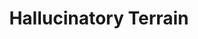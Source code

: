---
title: "Hallucinatory Terrain"
index:
  - hallucinatory-terrain
permalink: /spells/hallucinatory-terrain/
tags:
  - Spell
  - 4th Level
  - Illusion
available_for:
  - Bard
  - Druid
  - Warlock
  - Wizard
level: "4th Level"
school: "Illusion"
range: "300 ft"
area: "150 ft"
shape: "Cube"
comp:
  - V
  - S
  - M
material: "a stone, a twig, and a bit of green plant."
duration: "24 Hours"
cast_time: "10 Minutes"
description: |
  You make natural terrain in a 150-foot cube in range look, sound, and smell like some other sort of natural terrain. Thus, open fields or a road can be made to resemble a swamp, hill, crevasse, or some other difficult or impassable terrain. A pond can be made to seem like a grassy meadow, a precipice like a gentle slope, or a rock-strewn gully like a wide and smooth road. Manufactured structures, equipment, and creatures within the area aren't changed in appearance.

  The tactile characteristics of the terrain are unchanged, so creatures entering the area are likely to see through the illusion. If the difference isn't obvious by touch, a creature carefully examining the illusion can attempt an Intelligence (Investigation) check against your spell save DC to disbelieve it. A creature who discerns the illusion for what it is, sees it as a vague image superimposed on the terrain.
excerpt: "You make natural terrain in a 150-foot cube in range look, sound, and smell like some other sort of natural terrain."
source: "Basic Rules"
---